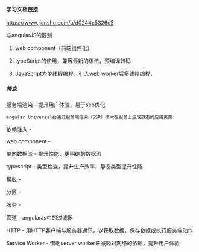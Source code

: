 #### 学习文档链接

https://www.jianshu.com/u/d0244c5326c5

 与angularJS的区别

 1. web component（前端组件化）

 2. typeScript的使用，兼容最新的语法，预编译转码

 3. JavaScript为单线程编程，引入web worker后多线程编程，

 ##### 特点

 服务端渲染 - 提升用户体验，易于seo优化

 	angular Universal会通过服务端渲染（SSR）技术在服务上生成静态的应用页面

 依赖注入 - 

 web component - 

 单向数据流 - 提升性能，更明确的数据流

 typescript - 类型检查，提升生产效率，静态类型提升性能

 模版 - 

 分区 - 

 服务 - 

 管道 - angularJs中的过滤器

 HTTP - 用HTTP客户端与服务器通讯，以获取数据，保存数据或执行服务端动作

 Service Worker - 借助server worker来减轻对网络的依赖，提升用户体验































